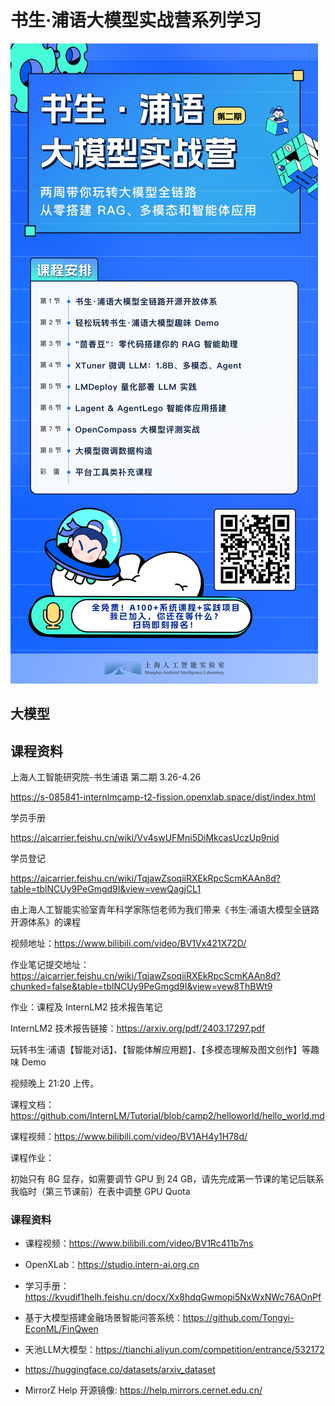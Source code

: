 #  书生·浦语大模型实战营系列学习

![img](assets/Day00/707.png)

## 大模型



## 课程资料

上海人工智能研究院-书生浦语 第二期  3.26-4.26

https://s-085841-internlmcamp-t2-fission.openxlab.space/dist/index.html

学员手册

https://aicarrier.feishu.cn/wiki/Vv4swUFMni5DiMkcasUczUp9nid

学员登记

https://aicarrier.feishu.cn/wiki/TqjawZsoqiiRXEkRpcScmKAAn8d?table=tblNCUy9PeGmgd9I&view=vewQagjCL1



由上海人工智能实验室青年科学家陈恺老师为我们带来《书生·浦语大模型全链路开源体系》的课程

视频地址：https://www.bilibili.com/video/BV1Vx421X72D/

作业笔记提交地址：https://aicarrier.feishu.cn/wiki/TqjawZsoqiiRXEkRpcScmKAAn8d?chunked=false&table=tblNCUy9PeGmgd9I&view=vew8ThBWt9

作业：课程及 InternLM2 技术报告笔记

InternLM2 技术报告链接：https://arxiv.org/pdf/2403.17297.pdf





玩转书生·浦语【智能对话】、【智能体解应用题】、【多模态理解及图文创作】等趣味 Demo

视频晚上 21:20 上传。

课程文档：https://github.com/InternLM/Tutorial/blob/camp2/helloworld/hello_world.md

课程视频：https://www.bilibili.com/video/BV1AH4y1H78d/

课程作业：

初始只有 8G 显存，如需要调节 GPU 到 24 GB，请先完成第一节课的笔记后联系我临时（第三节课前）在表中调整 GPU Quota





### 课程资料

- 课程视频：https://www.bilibili.com/video/BV1Rc411b7ns
- OpenXLab：https://studio.intern-ai.org.cn
- 学习手册：https://kvudif1helh.feishu.cn/docx/Xx8hdqGwmopi5NxWxNWc76AOnPf



- 基于大模型搭建金融场景智能问答系统：https://github.com/Tongyi-EconML/FinQwen
- 天池LLM大模型：https://tianchi.aliyun.com/competition/entrance/532172
- https://huggingface.co/datasets/arxiv_dataset
- MirrorZ Help 开源镜像: https://help.mirrors.cernet.edu.cn/